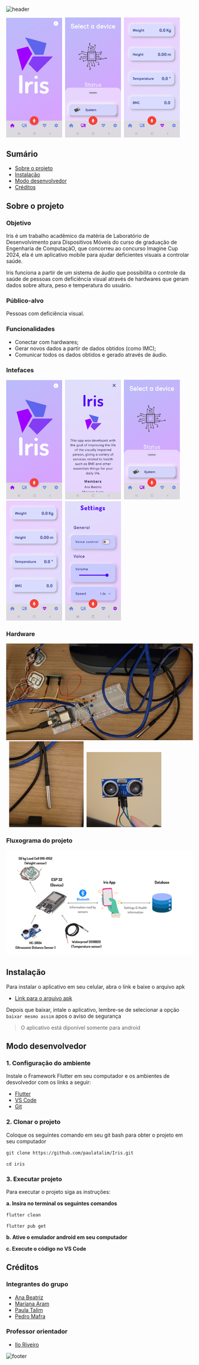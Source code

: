 ![header](https://capsule-render.vercel.app/api?type=waving&color=A000FF&fontColor=ffffff&height=220&section=header&text=Iris&fontSize=50&animation=fadeIn&fontAlignY=38&desc=Aplicativo%20de%20Saúde%20para%20Deficientes%20Visuais&descAlignY=55)

<img src="./documentation/screenshots/home_page.jpg" width="30%">&nbsp;
<img src="./documentation/screenshots/devices.jpg" width="30%">&nbsp;
<img src="./documentation/screenshots/information.jpg" width="30%">&nbsp;

## Sumário

- [Sobre o projeto](#sobre-o-projeto)
- [Instalação](#instalação)
- [Modo desenvolvedor](#modo-desenvolvedor)
- [Créditos](#créditos)

## Sobre o projeto

### Objetivo

Iris é um trabalho acadêmico da matéria de Laboratório de Desenvolvimento para Dispositivos Móveis do curso de graduação de Engenharia de ComputaçãO, que concorreu ao concurso Imagine Cup 2024, ela é um aplicativo mobile para ajudar deficientes visuais a controlar saúde.

Iris funciona a partir de um sistema de áudio que possibilita o controle da saúde de pessoas com deficiência visual através de hardwares que geram dados sobre altura, peso e temperatura do usuário.

### Público-alvo

Pessoas com deficiência visual.

### Funcionalidades

- Conectar com hardwares;
- Gerar novos dados a partir de dados obtidos (como IMC);
- Comunicar todos os dados obtidos e gerado através de áudio.

### Intefaces

<img src="./documentation/screenshots/home_page.jpg" width="30%">&nbsp;
<img src="./documentation/screenshots/about.jpg" width="30%">&nbsp;
<img src="./documentation/screenshots/devices.jpg" width="30%">&nbsp;
<img src="./documentation/screenshots/information.jpg" width="30%">&nbsp;
<img src="./documentation/screenshots/settings.jpg" width="30%">&nbsp;

### Hardware

<img alt="Hardware" src="./documentation/photos/hardware_foto2.jpg">&nbsp;
<img alt="Sensor de Temperatura" src="./documentation/photos/hardware_foto1.jpg" width="40%">&nbsp;
<img alt="Sensor ultrassônico" src="./documentation/photos/hardware_foto3.jpg" width="40%">&nbsp;

### Fluxograma do projeto

![Fluxograma do sistema](./documentation/Fluxograma%20sistema.png)

## Instalação

Para instalar o aplicativo em seu celular, abra o link e baixe o arquivo apk

- [Link para o arquivo apk](https://drive.google.com/file/d/1NWOhdup8y5AraOV6iu96ClMejNaK75El/view)

Depois que baixar, intale o aplicativo, lembre-se de selecionar a opção `baixar mesmo assim` apos o aviso de segurança

> O aplicativo está diponível somente para android

## Modo desenvolvedor

### 1. Configuração do ambiente

Instale o Framework Flutter em seu computador e os ambientes de desvolvedor com os links a seguir:

- [Flutter](https://docs.flutter.dev/get-started/install)
- [VS Code](https://code.visualstudio.com/download)
- [Git](https://git-scm.com/)

### 2. Clonar o projeto

Coloque os seguintes comando em seu git bash para obter o projeto em seu computador

```
git clone https://github.com/paulatalim/Iris.git
```
```
cd iris
```

### 3. Executar projeto

Para executar o projeto siga as instruções:

**a. Insira no terminal os seguintes comandos**

```
flutter clean
```

```
flutter pub get
```

**b. Ative o emulador android em seu computador**

**c. Execute o código no VS Code**

## Créditos

### Integrantes do grupo

- [Ana Beatriz](https://github.com/Ana-Bea-S)
- [Mariana Aram](https://www.linkedin.com/in/mariana-aram-silva-a766b623b/)
- [Paula Talim](https://www.linkedin.com/in/paulatalim/)
- [Pedro Mafra](https://www.linkedin.com/in/pedro-mafra-vas/)

### Professor orientador

- [Ilo Riveiro](https://www.linkedin.com/in/ilorivero/)

![footer](https://capsule-render.vercel.app/api?type=waving&color=A000FF&height=200&section=footer)
